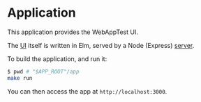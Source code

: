 # Application

This application provides the WebAppTest UI.

The [UI](ui) itself is written in Elm, served by a Node (Express) [server](server).

To build the application, and run it:

```bash
$ pwd # "$APP_ROOT"/app
make run
```
You can then access the app at `http://localhost:3000`.
